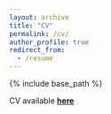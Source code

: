 ```yaml
---
layout: archive
title: "CV"
permalink: /cv/
author_profile: true
redirect_from:
  - /resume
---
```


{% include base_path %}

CV available [**here**](https://danjonpeterson.github.io/files/DJP_CV.pdf)
